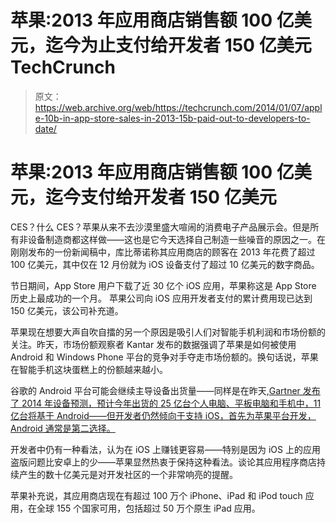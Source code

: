 # 苹果:2013 年应用商店销售额 100 亿美元，迄今为止支付给开发者 150 亿美元 TechCrunch

> 原文：<https://web.archive.org/web/https://techcrunch.com/2014/01/07/apple-10b-in-app-store-sales-in-2013-15b-paid-out-to-developers-to-date/>

# 苹果:2013 年应用商店销售额 100 亿美元，迄今支付给开发者 150 亿美元

CES？什么 CES？苹果从来不去沙漠里盛大喧闹的消费电子产品展示会。但是所有非设备制造商都这样做——这也是它今天选择自己制造一些噪音的原因之一。在刚刚发布的一份新闻稿中，库比蒂诺称其应用商店的顾客在 2013 年花费了超过 100 亿美元，其中仅在 12 月份就为 iOS 设备支付了超过 10 亿美元的数字商品。

节日期间，App Store 用户下载了近 30 亿个 iOS 应用，苹果称这是 App Store 历史上最成功的一个月。 苹果公司向 iOS 应用开发者支付的累计费用现已达到 150 亿美元，该公司补充道。

苹果现在想要大声自吹自擂的另一个原因是吸引人们对智能手机利润和市场份额的关注。昨天，市场份额观察者 Kantar 发布的数据强调了苹果是如何被使用 Android 和 Windows Phone 平台的竞争对手夺走市场份额的。换句话说，苹果在智能手机这块蛋糕上的份额越来越小。

谷歌的 Android 平台可能会继续主导设备出货量——同样是在昨天,[Gartner 发布了 2014 年设备预测，预计今年出货的 25 亿台个人电脑、平板电脑和手机中，11 亿台将基于 Android——但开发者仍然倾向于支持 iOS，首先为苹果平台开发，Android 通常是第二选择。](https://web.archive.org/web/20221006213311/https://beta.techcrunch.com/2014/01/07/gartner-2-5b-pcs-tablets-and-mobiles-will-be-shipped-in-2014-1-1b-of-them-on-android/)

开发者中仍有一种看法，认为在 iOS 上赚钱更容易——特别是因为 iOS 上的应用盗版问题比安卓上的少——苹果显然热衷于保持这种看法。谈论其应用程序商店持续产生的数十亿美元是对开发社区的一个非常响亮的提醒。

苹果补充说，其应用商店现在有超过 100 万个 iPhone、iPad 和 iPod touch 应用，在全球 155 个国家可用，包括超过 50 万个原生 iPad 应用。